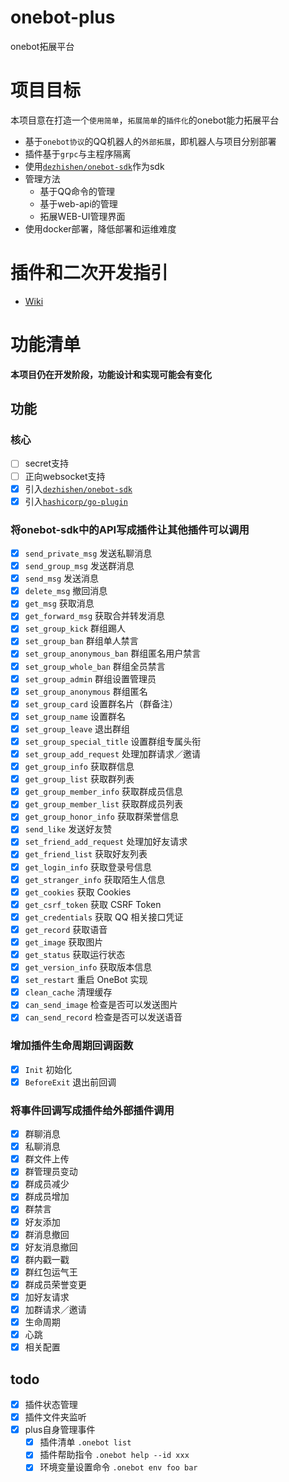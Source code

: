 # onebot-plus
onebot拓展平台
# 项目目标
本项目意在打造一个`使用简单`，`拓展简单`的`插件化`的onebot能力拓展平台
* 基于`onebot协议`的QQ机器人的`外部拓展`，即机器人与项目分别部署
* 插件基于`grpc`与主程序隔离
* 使用[`dezhishen/onebot-sdk`](https://github.com/dezhishen/onebot-sdk)作为sdk
* 管理方法
    * 基于QQ命令的管理
    * 基于web-api的管理
    * 拓展WEB-UI管理界面
* 使用docker部署，降低部署和运维难度
# 插件和二次开发指引
- [Wiki](./wiki/develop)
# 功能清单
**本项目仍在开发阶段，功能设计和实现可能会有变化**
## 功能
### 核心
- [ ] secret支持
- [ ] 正向websocket支持
- [x] 引入[`dezhishen/onebot-sdk`](https://github.com/dezhishen/onebot-sdk)
- [x] 引入[`hashicorp/go-plugin`](https://github.com/hashicorp/go-plugin)
### 将onebot-sdk中的API写成插件让其他插件可以调用
- [x] `send_private_msg` 发送私聊消息
- [x] `send_group_msg` 发送群消息
- [x] `send_msg` 发送消息
- [x] `delete_msg` 撤回消息
- [x] `get_msg` 获取消息
- [x] `get_forward_msg` 获取合并转发消息
- [x] `set_group_kick` 群组踢人
- [x] `set_group_ban` 群组单人禁言
- [x] `set_group_anonymous_ban` 群组匿名用户禁言
- [x] `set_group_whole_ban` 群组全员禁言
- [x] `set_group_admin` 群组设置管理员
- [x] `set_group_anonymous` 群组匿名
- [x] `set_group_card` 设置群名片（群备注）
- [x] `set_group_name` 设置群名
- [x] `set_group_leave` 退出群组
- [x] `set_group_special_title` 设置群组专属头衔
- [x] `set_group_add_request` 处理加群请求／邀请
- [x] `get_group_info` 获取群信息
- [x] `get_group_list` 获取群列表
- [x] `get_group_member_info` 获取群成员信息
- [x] `get_group_member_list` 获取群成员列表
- [x] `get_group_honor_info` 获取群荣誉信息
- [x] `send_like` 发送好友赞
- [x] `set_friend_add_request` 处理加好友请求
- [x] `get_friend_list` 获取好友列表
- [x] `get_login_info` 获取登录号信息
- [x] `get_stranger_info` 获取陌生人信息
- [x] `get_cookies` 获取 Cookies
- [x] `get_csrf_token` 获取 CSRF Token 
- [x] `get_credentials` 获取 QQ 相关接口凭证
- [x] `get_record` 获取语音
- [x] `get_image` 获取图片
- [x] `get_status` 获取运行状态
- [x] `get_version_info` 获取版本信息
- [x] `set_restart` 重启 OneBot 实现
- [x] `clean_cache` 清理缓存
- [x] `can_send_image` 检查是否可以发送图片
- [x] `can_send_record` 检查是否可以发送语音
### 增加插件生命周期回调函数
- [x] `Init` 初始化
- [x] `BeforeExit` 退出前回调
### 将事件回调写成插件给外部插件调用
- [x] 群聊消息
- [x] 私聊消息
- [x] 群文件上传
- [x] 群管理员变动
- [x] 群成员减少
- [x] 群成员增加
- [x] 群禁言
- [x] 好友添加
- [x] 群消息撤回
- [x] 好友消息撤回
- [x] 群内戳一戳
- [x] 群红包运气王
- [x] 群成员荣誉变更
- [x] 加好友请求
- [x] 加群请求／邀请
- [x] 生命周期
- [x] 心跳
- [x] 相关配置
## todo
- [x] 插件状态管理
- [x] 插件文件夹监听
- [x] plus自身管理事件
  - [x] 插件清单 `.onebot list`
  - [x] 插件帮助指令 `.onebot help --id xxx`
  - [x] 环境变量设置命令 `.onebot env foo bar`
